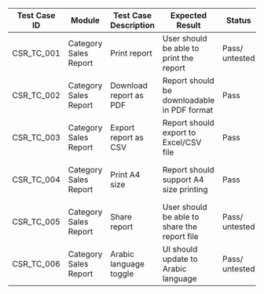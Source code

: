 | Test Case ID     | Module                 | Test Case Description                                         | Expected Result                                                   | Status | Notes                                     |
|------------------|------------------------|----------------------------------------------------------------|-------------------------------------------------------------------|--------|-------------------------------------------|
| CSR_TC_001       | Category Sales Report  | Print report                                                   | User should be able to print the report                           | Pass/ untested  | Not tested in many early builds           |
| CSR_TC_002       | Category Sales Report  | Download report as PDF                                         | Report should be downloadable in PDF format                       | Pass   | Stable across all builds                  |
| CSR_TC_003       | Category Sales Report  | Export report as CSV                                           | Report should export to Excel/CSV file                            | Pass   | Consistently functional                   |
| CSR_TC_004       | Category Sales Report  | Print A4 size                                                  | Report should support A4 size printing                            | Pass  | Functional only in some latest builds     |
| CSR_TC_005       | Category Sales Report  | Share report                                                   | User should be able to share the report file                      | Pass/ untested  | Some builds untested or had limitations   |
| CSR_TC_006       | Category Sales Report  | Arabic language toggle                                         | UI should update to Arabic language                               | Pass/ untested  | Fails in earlier builds                   |



